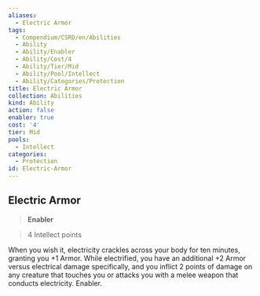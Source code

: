```yaml
---
aliases:
  - Electric Armor
tags:
  - Compendium/CSRD/en/Abilities
  - Ability
  - Ability/Enabler
  - Ability/Cost/4
  - Ability/Tier/Mid
  - Ability/Pool/Intellect
  - Ability/Categories/Protection
title: Electric Armor
collection: Abilities
kind: Ability
action: false
enabler: true
cost: '4'
tier: Mid
pools:
  - Intellect
categories:
  - Protection
id: Electric-Armor
---
```

## Electric Armor    
>**Enabler**    
>4 Intellect points  
    
When you wish it, electricity crackles across your body for ten minutes, granting you +1 Armor. While electrified, you have an additional +2 Armor versus electrical damage specifically, and you inflict 2 points of damage on any creature that touches you or attacks you with a melee weapon that conducts electricity. Enabler.
